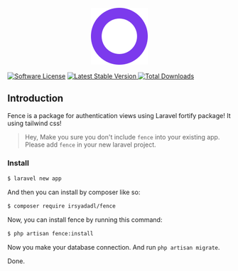 <p align="center"><img src="/art/logo.svg" alt="Logo Fence"></p>

[![Software License](https://img.shields.io/badge/license-MIT-brightgreen.svg?style=flat-square)](LICENSE.md)
<a href="https://packagist.org/packages/irsyadadl/fence">
    <img src="https://img.shields.io/packagist/v/irsyadadl/fence" alt="Latest Stable Version">
</a>
[![Total Downloads](https://img.shields.io/packagist/dt/irsyadadl/fence.svg?style=flat-square)](https://packagist.org/packages/irsyadadl/fence)

## Introduction
Fence is a package for authentication views using Laravel fortify package! It using tailwind css!

> Hey, Make you sure you don't include `fence` into your existing app. Please add `fence` in your new laravel project. 
### Install
```bash
$ laravel new app
```
And then you can install by composer like so:
```bash
$ composer require irsyadadl/fence
```
Now, you can install fence by running this command:
```bash
$ php artisan fence:install
```
Now you make your database connection. And run `php artisan migrate`.

Done.
